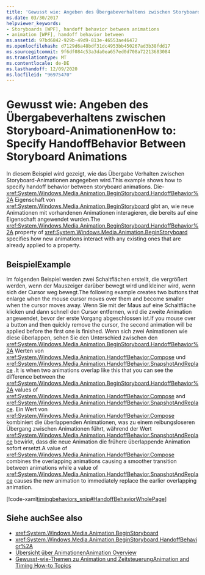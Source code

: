 ```yaml
---
title: 'Gewusst wie: Angeben des Übergabeverhaltens zwischen Storyboard-Animationen'
ms.date: 03/30/2017
helpviewer_keywords:
- Storyboards [WPF], handoff behavior between animations
- animation [WPF], handoff behavior between
ms.assetid: 97bd6842-929b-49d9-813e-46553ae46472
ms.openlocfilehash: d7129d6a48bdf31dc4953bb450267ad3b38fdd17
ms.sourcegitcommit: 9f6df084c53a3da0ea657ed0d708a72213683084
ms.translationtype: MT
ms.contentlocale: de-DE
ms.lasthandoff: 12/09/2020
ms.locfileid: "96975470"
---
```

# <a name="how-to-specify-handoffbehavior-between-storyboard-animations"></a><span data-ttu-id="d19db-102">Gewusst wie: Angeben des Übergabeverhaltens zwischen Storyboard-Animationen</span><span class="sxs-lookup"><span data-stu-id="d19db-102">How to: Specify HandoffBehavior Between Storyboard Animations</span></span>
<span data-ttu-id="d19db-103">In diesem Beispiel wird gezeigt, wie das Übergabe Verhalten zwischen Storyboard-Animationen angegeben wird.</span><span class="sxs-lookup"><span data-stu-id="d19db-103">This example shows how to specify handoff behavior between storyboard animations.</span></span> <span data-ttu-id="d19db-104">Die- <xref:System.Windows.Media.Animation.BeginStoryboard.HandoffBehavior%2A> Eigenschaft von <xref:System.Windows.Media.Animation.BeginStoryboard> gibt an, wie neue Animationen mit vorhandenen Animationen interagieren, die bereits auf eine Eigenschaft angewendet wurden.</span><span class="sxs-lookup"><span data-stu-id="d19db-104">The <xref:System.Windows.Media.Animation.BeginStoryboard.HandoffBehavior%2A> property of <xref:System.Windows.Media.Animation.BeginStoryboard> specifies how new animations interact with any existing ones that are already applied to a property.</span></span>  
  
## <a name="example"></a><span data-ttu-id="d19db-105">Beispiel</span><span class="sxs-lookup"><span data-stu-id="d19db-105">Example</span></span>  
 <span data-ttu-id="d19db-106">Im folgenden Beispiel werden zwei Schaltflächen erstellt, die vergrößert werden, wenn der Mauszeiger darüber bewegt wird und kleiner wird, wenn sich der Cursor weg bewegt.</span><span class="sxs-lookup"><span data-stu-id="d19db-106">The following example creates two buttons that enlarge when the mouse cursor moves over them and become smaller when the cursor moves away.</span></span> <span data-ttu-id="d19db-107">Wenn Sie mit der Maus auf eine Schaltfläche klicken und dann schnell den Cursor entfernen, wird die zweite Animation angewendet, bevor der erste Vorgang abgeschlossen ist.</span><span class="sxs-lookup"><span data-stu-id="d19db-107">If you mouse over a button and then quickly remove the cursor, the second animation will be applied before the first one is finished.</span></span> <span data-ttu-id="d19db-108">Wenn sich zwei Animationen wie diese überlappen, sehen Sie den Unterschied zwischen den <xref:System.Windows.Media.Animation.BeginStoryboard.HandoffBehavior%2A> Werten von <xref:System.Windows.Media.Animation.HandoffBehavior.Compose> und <xref:System.Windows.Media.Animation.HandoffBehavior.SnapshotAndReplace> .</span><span class="sxs-lookup"><span data-stu-id="d19db-108">It is when two animations overlap like this that you can see the difference between the <xref:System.Windows.Media.Animation.BeginStoryboard.HandoffBehavior%2A> values of <xref:System.Windows.Media.Animation.HandoffBehavior.Compose> and <xref:System.Windows.Media.Animation.HandoffBehavior.SnapshotAndReplace>.</span></span> <span data-ttu-id="d19db-109">Ein Wert von <xref:System.Windows.Media.Animation.HandoffBehavior.Compose> kombiniert die überlappenden Animationen, was zu einem reibungsloseren Übergang zwischen Animationen führt, während der Wert <xref:System.Windows.Media.Animation.HandoffBehavior.SnapshotAndReplace> bewirkt, dass die neue Animation die frühere überlappende Animation sofort ersetzt.</span><span class="sxs-lookup"><span data-stu-id="d19db-109">A value of <xref:System.Windows.Media.Animation.HandoffBehavior.Compose> combines the overlapping animations causing a smoother transition between animations while a value of <xref:System.Windows.Media.Animation.HandoffBehavior.SnapshotAndReplace> causes the new animation to immediately replace the earlier overlapping animation.</span></span>  
  
 [!code-xaml[timingbehaviors_snip#HandoffBehaviorWholePage](~/samples/snippets/csharp/VS_Snippets_Wpf/timingbehaviors_snip/CSharp/HandoffBehaviorExample.xaml#handoffbehaviorwholepage)]  
  
## <a name="see-also"></a><span data-ttu-id="d19db-110">Siehe auch</span><span class="sxs-lookup"><span data-stu-id="d19db-110">See also</span></span>

- <xref:System.Windows.Media.Animation.BeginStoryboard>
- <xref:System.Windows.Media.Animation.BeginStoryboard.HandoffBehavior%2A>
- [<span data-ttu-id="d19db-111">Übersicht über Animationen</span><span class="sxs-lookup"><span data-stu-id="d19db-111">Animation Overview</span></span>](animation-overview.md)
- [<span data-ttu-id="d19db-112">Gewusst-wie-Themen zu Animation und Zeitsteuerung</span><span class="sxs-lookup"><span data-stu-id="d19db-112">Animation and Timing How-to Topics</span></span>](animation-and-timing-how-to-topics.md)
